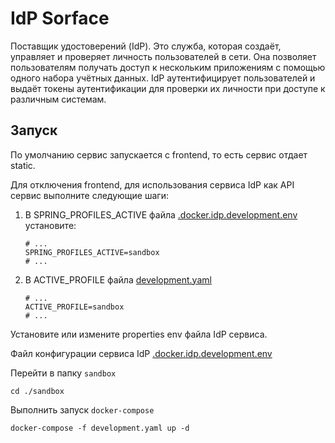 # IdP Sorface

Поставщик удостоверений (IdP). Это служба, которая создаёт, управляет и проверяет личность пользователей в сети. Она позволяет пользователям получать доступ к
нескольким приложениям с помощью одного набора учётных данных. IdP аутентифицирует пользователей и выдаёт токены аутентификации для проверки их личности при
доступе к различным системам.

## Запуск

По умолчанию сервис запускается с frontend, то есть сервис отдает static.

Для отключения frontend, для использования сервиса IdP как API сервис выполните следующие шаги:

1. В SPRING_PROFILES_ACTIVE файла [.docker.idp.development.env](sandbox/.docker.idp.development.env) установите:
    ```properties
    # ...
    SPRING_PROFILES_ACTIVE=sandbox
    # ...
    ```
2. В ACTIVE_PROFILE файла [development.yaml](sandbox/development.yaml)
   ```properties
   # ...
   ACTIVE_PROFILE=sandbox
   # ...
    ```

Установите или измените properties env файла IdP сервиса. 

Файл конфигурации сервиса IdP [.docker.idp.development.env](sandbox/.docker.idp.development.env)

Перейти в папку `sandbox`

```shell
cd ./sandbox
```

Выполнить запуск `docker-compose`

```shell
docker-compose -f development.yaml up -d
```
